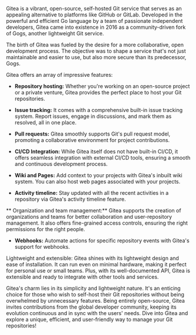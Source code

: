 Gitea is a vibrant, open-source, self-hosted Git service that serves as an appealing alternative to platforms like GitHub or GitLab. Developed in the powerful and efficient Go language by a team of passionate independent developers, Gitea came into existence in 2016 as a community-driven fork of Gogs, another lightweight Git service.

The birth of Gitea was fueled by the desire for a more collaborative, open development process. The objective was to shape a service that's not just maintainable and easier to use, but also more secure than its predecessor, Gogs.

Gitea offers an array of impressive features:

- **Repository hosting:** Whether you're working on an open-source project or a private venture, Gitea provides the perfect place to host your Git repositories.

- **Issue tracking:** It comes with a comprehensive built-in issue tracking system. Report issues, engage in discussions, and mark them as resolved, all in one place.

- **Pull requests:** Gitea smoothly supports Git's pull request model, promoting a collaborative environment for project contributions.

- **CI/CD Integration:** While Gitea itself does not have built-in CI/CD, it offers seamless integration with external CI/CD tools, ensuring a smooth and continuous development process.

- **Wiki and Pages:** Add context to your projects with Gitea's inbuilt wiki system. You can also host web pages associated with your projects.

- **Activity timeline:** Stay updated with all the recent activities in a repository via Gitea's activity timeline feature.

** Organization and team management:** Gitea supports the creation of organizations and teams for better collaboration and user-repository management. It also offers fine-grained access controls, ensuring the right permissions for the right people.

- **Webhooks:** Automate actions for specific repository events with Gitea's support for webhooks.

Lightweight and extensible: Gitea shines with its lightweight design and ease of installation. It can run even on minimal hardware, making it perfect for personal use or small teams. Plus, with its well-documented API, Gitea is extensible and ready to integrate with other tools and services.

Gitea's charm lies in its simplicity and lightweight nature. It's an enticing choice for those who wish to self-host their Git repositories without being overwhelmed by unnecessary features. Being entirely open-source, Gitea invites contributions from the global developer community, keeping its evolution continuous and in sync with the users' needs. Dive into Gitea and explore a unique, efficient, and user-friendly way to manage your Git repositories!